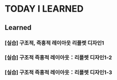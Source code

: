 # TODAY I LEARNED

## Learned

### [실습] 구조적, 즉흥적 레이아웃 리플렛 디자인1

### [실습] 구조적 즉흥적 레이아웃：리플렛 디자인1-2

### [실습] 구조적 즉흥적 레이아웃：리플렛 디자인1-3



